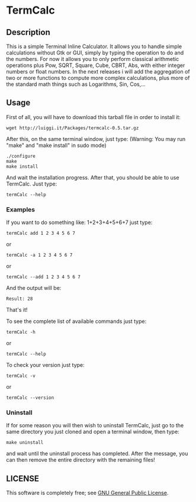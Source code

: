 # TermCalc 

## Description
This is a simple Terminal Inline Calculator. It allows you to handle simple calculations without Gtk or GUI, simply by typing the operation to do and the numbers. For now it allows you to only perform classical arithmetic operations plus Pow, SQRT, Square, Cube, CBRT, Abs, with either integer numbers or float numbers. In the next releases i will add the aggregation of two or more functions to compute more complex calculations, plus more of the standard math things such as Logarithms, Sin, Cos,...

## Usage
First of all, you will have to download this tarball file in order to install it:
~~~
wget http://luiggi.it/Packages/termcalc-0.5.tar.gz
~~~

After this, on the same terminal window, just type: (Warning: You may run "make" and "make install" in sudo mode)
```
./configure
make
make install
```
And wait the installation progress. After that, you should be able to use TermCalc. Just type:
```
termCalc --help
```

### Examples

If you want to do something like: 1+2+3+4+5+6+7 just type:
~~~
termCalc add 1 2 3 4 5 6 7
~~~
or
~~~
termCalc -a 1 2 3 4 5 6 7
~~~
or
~~~
termCalc --add 1 2 3 4 5 6 7
~~~

And the output will be:
```
Result: 28
```
That's it!

To see the complete list of available commands just type:
~~~
termCalc -h
~~~
or
~~~
termCalc --help
~~~
To check your version just type:
~~~
termCalc -v
~~~
or
~~~
termCalc --version
~~~

### Uninstall
If for some reason you will then wish to uninstall TermCalc, just go to the same directory you just cloned and open a terminal window, then type:
~~~
make uninstall
~~~
and wait until the uninstall process has completed. After the message, you can then remove the entire directory with the remaining files!

## LICENSE
This software is completely free; see <a href="LICENSE">GNU General Public License</a>.